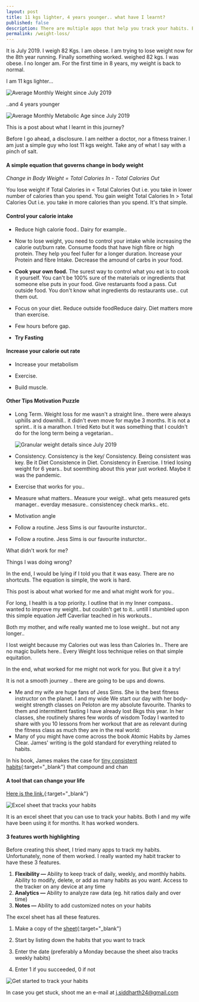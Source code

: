 ```yaml
---
layout: post
title: 11 kgs lighter, 4 years younger.. what have I learnt?
published: false
description: There are multiple apps that help you track your habits. But none of them offers the flexibility that this excel sheet offers.
permalink: /weight-loss/
---
```


It is July 2019. I weigh 82 Kgs. I am obese. I am trying to lose weight now for the 8th year running. Finally something worked.   weighed 82 kgs. I was obese. I no longer am. For the first time in 8 years, my weight is back to normal. 

I am 11 kgs lighter... 

![Average Monthly Weight since July 2019](/assets/img/monthly-weight.png)  

..and 4 years younger

![Average Monthly Metabolic Age since July 2019](/assets/img/monthly-age.png)

This is a post about what I learnt in this journey? 

Before I go ahead, a disclosure. I am neither a doctor, nor a  fitness trainer. I am just a simple guy who lost 11 kgs weight. Take any of what I say with a pinch of salt. 

#### **A simple equation that governs change in body weight** 

*Change in Body Weight = Total Calories In - Total Calories Out*

You lose weight if Total Calories in < Total Calories Out i.e. you take in lower number of calories than you spend. You gain weight Total Calories In > Total Calories Out i.e. you take in more calories than you spend. It's that simple. 


#### **Control your calorie intake** 

- Reduce high calorie food.. Dairy for example.. 
- Now to lose weight, you need to control your intake while increasing the calorie out/burn rate.  Consume foods that have high fibre or high protein. They help you feel fuller for a longer duration. Increase your Protein and fibre Intake. Decrease the amound of carbs in your food.  

- **Cook your own food.** The surest way to control what you eat is to cook it yourself. You can't be 100% sure of the materials or ingredients that someone else puts in your food. Give restaruants food a pass. Cut outside food. You don't know what ingredients do restaurants use.. cut them out.  
- Focus on your diet. Reduce outside foodReduce dairy. Diet matters more than exercise. 
- Few hours before gap. 
- **Try Fasting**

#### **Increase your calorie out rate**

- Increase your metabolism 

- Exercise. 

- Build muscle.

  

#### **Other Tips Motivation Puzzle**

- Long Term. Weight loss for me wasn't a straight line.. there were always uphills and downhill.. it didn't even move for maybe 3 months. It is not a sprint.. it is a marathon. I tried Keto but it was something that I couldn't do for the long term being a vegetarian..

  ![Granular weight details since July 2019](/assets/img/granular-weight.png)

- Consistency. Consistency is the key/ Consistency. Being consistent was key. Be it Diet Consistence in Diet. Consistency in Exercise. I tried losing weight for 6 years.. but soemthing about this year just worked. Maybe it was the pandemic. 


- Exercise that works for you..

- Measure what matters.. Measure your weigjt.. what gets measured gets manager.. everday mesasure.. consistencey check marks.. etc. 

-  Motivation angle 

- Follow a routine. Jess Sims is our favourite insturctor.. 

- Follow a routine. Jess Sims is our favourite insturctor..



What didn't work for me?




Things I was doing wrong? 



In the end, I would be lying if I told you that it was easy. There are no shortcuts. The equation is simple, the work is hard.  

This post is about what worked for me and what might work for you..

For long, I health is a top priority. I outline that in my Inner compass.. wanted to improve my weight.. but couldn't get to it..  untill I stumbled upon this simple equation Jeff Caverliar teached in his workouts.. 

Both my mother, and wife really wanted me to lose weight.. but not any longer.. 

I lost weight because my Calories out was less than Calories In.. There are no magic bullets here.. Every Weight loss technique relies on that simple equitation. 

In the end, what worked for me might not work for you. But give it a try! 

It is not a smooth journey .. there are going to be ups and downs. 



- Me and my wife are huge fans of Jess Sims. She is the best fitness instructor on the planet. I and my wide We start our day with her body-weight strength classes on Peloton are my absolute favourite. Thanks to them and intermittent fasting I have already lost 8kgs this year. In her classes, she routinely shares few words of wisdom Today I wanted to share with you 10 lessons from her workout that are as relevant during the fitness class as much they are in the real world:
- Many of you might have come across the book Atomic Habits by James Clear. James' writing is the gold standard for everything related to habits. 

In his book, James makes the case for [tiny consistent habits](https://jamesclear.com/habits){:target="_blank"} that compound and chan  

#### **A tool that can change your life**

[Here is the link.](https://docs.google.com/spreadsheets/d/1xQd2uBECCaiVJLBC5aaMa4lrMl4SHlrrGIJNXu-DYRc/edit?usp=sharing){:target="_blank"}

![Excel sheet that tracks your habits](/assets/img/sample-habit-tracker.png)  

It is an excel sheet that you can use to track your habits. Both I and my wife have been using it for months. It has worked wonders.

#### **3 features worth highlighting** 

Before creating this sheet, I tried many apps to track my habits. Unfortunately, none of them worked. I really wanted my habit tracker to have these 3 features.  

1. **Flexibility —**  Ability to keep track of daily, weekly, and monthly habits. Ability to modify, delete, or add as many habits as you want. Access to the tracker on any device at any time 
2. **Analytics —**  Ability to analyze raw data (eg. hit ratios daily and over time)  
3. **Notes —** Ability to add customized notes on your habits

The excel sheet has all these features. 

1. Make a copy of the [sheet](https://docs.google.com/spreadsheets/d/1xQd2uBECCaiVJLBC5aaMa4lrMl4SHlrrGIJNXu-DYRc/edit?usp=sharing){:target="_blank"}

2. Start by listing down the habits that you want to track

3. Enter the date (preferably a Monday because the sheet also tracks weekly habits) 

4. Enter 1 if you succeeded, 0 if not 

![Get started to track your habits](/assets/img/get-started-habit-tracker.png)  

In case you get stuck, shoot me an e-mail at j.siddharth24@gmail.com 